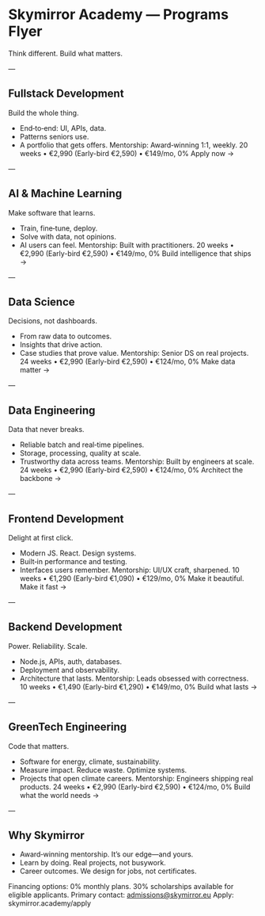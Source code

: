# Skymirror Academy — Programs Flyer

Think different. Build what matters.

—

## Fullstack Development
Build the whole thing.

- End‑to‑end: UI, APIs, data.
- Patterns seniors use.
- A portfolio that gets offers.
Mentorship: Award‑winning 1:1, weekly.
20 weeks • €2,990 (Early-bird €2,590) • €149/mo, 0%
Apply now →

—

## AI & Machine Learning
Make software that learns.

- Train, fine‑tune, deploy.
- Solve with data, not opinions.
- AI users can feel.
Mentorship: Built with practitioners.
20 weeks • €2,990 (Early-bird €2,590) • €149/mo, 0%
Build intelligence that ships →

—

## Data Science
Decisions, not dashboards.

- From raw data to outcomes.
- Insights that drive action.
- Case studies that prove value.
Mentorship: Senior DS on real projects.
24 weeks • €2,990 (Early-bird €2,590) • €124/mo, 0%
Make data matter →

—

## Data Engineering
Data that never breaks.

- Reliable batch and real‑time pipelines.
- Storage, processing, quality at scale.
- Trustworthy data across teams.
Mentorship: Built by engineers at scale.
24 weeks • €2,990 (Early-bird €2,590) • €124/mo, 0%
Architect the backbone →

—

## Frontend Development
Delight at first click.

- Modern JS. React. Design systems.
- Built‑in performance and testing.
- Interfaces users remember.
Mentorship: UI/UX craft, sharpened.
10 weeks • €1,290 (Early-bird €1,090) • €129/mo, 0%
Make it beautiful. Make it fast →

—

## Backend Development
Power. Reliability. Scale.

- Node.js, APIs, auth, databases.
- Deployment and observability.
- Architecture that lasts.
Mentorship: Leads obsessed with correctness.
10 weeks • €1,490 (Early-bird €1,290) • €149/mo, 0%
Build what lasts →

—

## GreenTech Engineering
Code that matters.

- Software for energy, climate, sustainability.
- Measure impact. Reduce waste. Optimize systems.
- Projects that open climate careers.
Mentorship: Engineers shipping real products.
24 weeks • €2,990 (Early-bird €2,590) • €124/mo, 0%
Build what the world needs →

—

## Why Skymirror
- Award‑winning mentorship. It’s our edge—and yours.
- Learn by doing. Real projects, not busywork.
- Career outcomes. We design for jobs, not certificates.

Financing options: 0% monthly plans. 30% scholarships available for eligible applicants.
Primary contact: admissions@skymirror.eu
Apply: skymirror.academy/apply
